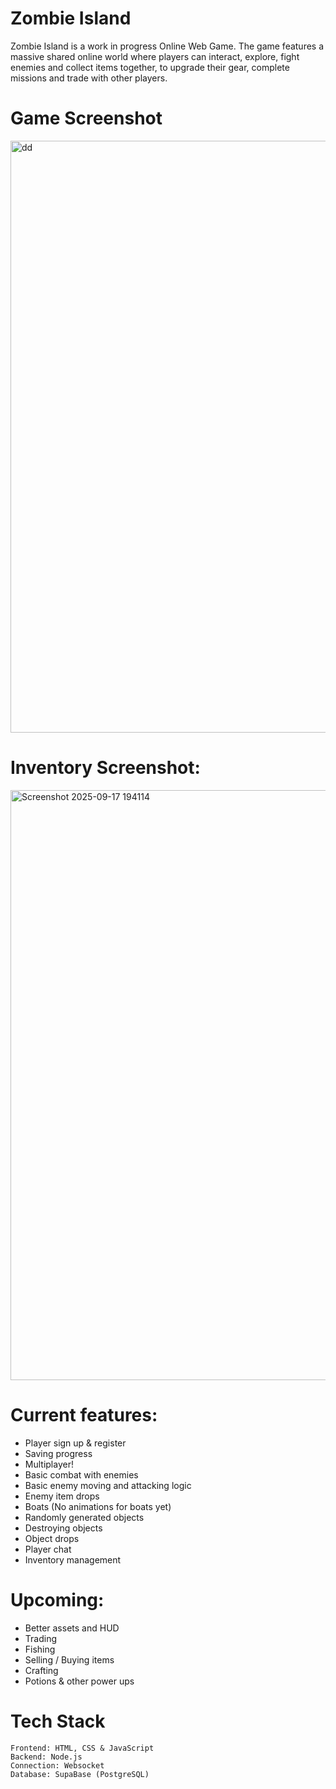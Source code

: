# Zombie Island
Zombie Island is a work in progress Online Web Game. The game features a massive shared online world where players can interact, explore, fight enemies and collect items together, to upgrade their gear, complete missions and trade with other players.

# Game Screenshot
<img width="1918" height="947" alt="dd" src="https://github.com/user-attachments/assets/7a562d48-8a69-47a8-bbb7-22b2ef0f9cd6" />

# Inventory Screenshot: 
<img width="1918" height="944" alt="Screenshot 2025-09-17 194114" src="https://github.com/user-attachments/assets/5446458f-c115-4d82-8e1d-526e072baad9" />


# Current features:
- Player sign up & register
- Saving progress
- Multiplayer!
- Basic combat with enemies
- Basic enemy moving and attacking logic
- Enemy item drops
- Boats (No animations for boats yet)
- Randomly generated objects
- Destroying objects
- Object drops
- Player chat
- Inventory management

# Upcoming:
- Better assets and HUD
- Trading
- Fishing
- Selling / Buying items
- Crafting
- Potions & other power ups

# Tech Stack
    Frontend: HTML, CSS & JavaScript
    Backend: Node.js
    Connection: Websocket
    Database: SupaBase (PostgreSQL)



